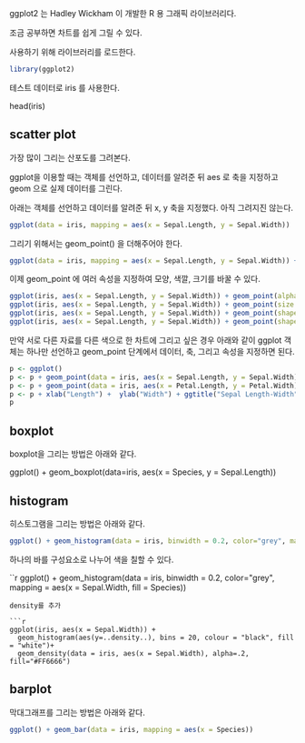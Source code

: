 ggplot2 는 Hadley Wickham 이 개발한 R 용 그래픽 라이브러리다.

조금 공부하면 차트를 쉽게 그릴 수 있다.

사용하기 위해 라이브러리를 로드한다.

```r
library(ggplot2)
```
테스트 데이터로 iris 를 사용한다.

head(iris)

## scatter plot

가장 많이 그리는 산포도를 그려본다.

ggplot을 이용할 때는 객체를 선언하고, 데이터를 알려준 뒤 aes 로 축을 지정하고 geom 으로 실제 데이터를 그린다.

아래는 객체를 선언하고 데이터를 알려준 뒤 x, y 축을 지정했다. 아직 그려지진 않는다.

```r
ggplot(data = iris, mapping = aes(x = Sepal.Length, y = Sepal.Width))
```

그리기 위해서는 geom_point() 을 더해주어야 한다.

```r
ggplot(data = iris, mapping = aes(x = Sepal.Length, y = Sepal.Width)) + geom_point()
```

이제 geom_point 에 여러 속성을 지정하여 모양, 색깔, 크기를 바꿀 수 있다.

```r
ggplot(iris, aes(x = Sepal.Length, y = Sepal.Width)) + geom_point(alpha = 0.1)
ggplot(iris, aes(x = Sepal.Length, y = Sepal.Width)) + geom_point(size = 0.1)
ggplot(iris, aes(x = Sepal.Length, y = Sepal.Width)) + geom_point(shape = 24)
ggplot(iris, aes(x = Sepal.Length, y = Sepal.Width)) + geom_point(shape = 24, fill = "#ff0000")
```

만약 서로 다른 자료를 다른 색으로 한 차트에 그리고 싶은 경우 아래와 같이 ggplot 객체는 하나만 선언하고 geom_point 단계에서 데이터, 축, 그리고 속성을 지정하면 된다.

```r
p <- ggplot() 
p <- p + geom_point(data = iris, aes(x = Sepal.Length, y = Sepal.Width), shape = 24, fill = "#ff0000", alpha = .25)
p <- p + geom_point(data = iris, aes(x = Petal.Length, y = Petal.Width), shape = 23, fill = "#00ff00", alpha = .25)
p <- p + xlab("Length") +  ylab("Width") + ggtitle("Sepal Length-Width")
p
```

## boxplot

boxplot을 그리는 방법은 아래와 같다.

ggplot() + geom_boxplot(data=iris, aes(x = Species, y = Sepal.Length))

## histogram

히스토그램을 그리는 방법은 아래와 같다.

```r
ggplot() + geom_histogram(data = iris, binwidth = 0.2, color="grey", mapping = aes(x = Sepal.Width))
```

하나의 바를 구성요소로 나누어 색을 칠할 수 있다.

``r
ggplot() + geom_histogram(data = iris, binwidth = 0.2, color="grey", mapping = aes(x = Sepal.Width, fill = Species))
```
density를 추가

```r
ggplot(iris, aes(x = Sepal.Width)) + 
  geom_histogram(aes(y=..density..), bins = 20, colour = "black", fill = "white")+
  geom_density(data = iris, aes(x = Sepal.Width), alpha=.2, fill="#FF6666") 
```

## barplot

막대그래프를 그리는 방법은 아래와 같다.

```r
ggplot() + geom_bar(data = iris, mapping = aes(x = Species))
```


